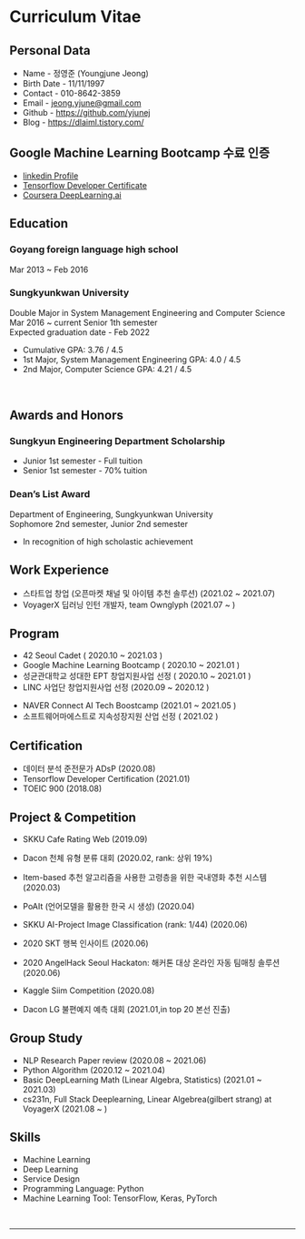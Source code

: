 # Curriculum Vitae 


## Personal Data
- Name - 정영준 (Youngjune Jeong)
- Birth Date - 11/11/1997 
- Contact - 010-8642-3859
- Email - jeong.yjune@gmail.com
- Github - https://github.com/yjunej
- Blog - https://dlaiml.tistory.com/


## Google Machine Learning Bootcamp 수료 인증
- [linkedin Profile](https://www.linkedin.com/in/youngjune-jeong-304428204)
- [Tensorflow Developer Certificate](https://www.credential.net/7cf97353-1502-4889-982b-da9be70bdec9)
- [Coursera DeepLearning.ai](https://www.coursera.org/account/accomplishments/specialization/certificate/7W5M8HGKST72)


## Education

### Goyang foreign language high school
Mar 2013 ~ Feb 2016

### Sungkyunkwan University

Double Major in System Management Engineering and Computer Science<br>
Mar 2016 ~ current Senior 1th semester<br>
Expected graduation date - Feb 2022<br>

- Cumulative GPA: 3.76 / 4.5
- 1st Major, System Management Engineering GPA: 4.0 / 4.5
- 2nd Major, Computer Science GPA: 4.21 / 4.5

<br>

## Awards and Honors

### Sungkyun Engineering Department Scholarship
  
- Junior 1st semester  - Full tuition
- Senior 1st semester - 70% tuition



### Dean’s List Award

Department of Engineering, Sungkyunkwan University   
Sophomore 2nd semester, Junior 2nd semester
- In recognition of high scholastic achievement


## Work Experience
- 스타트업 창업 (오픈마켓 채널 및 아이템 추천 솔루션) (2021.02 ~ 2021.07)
- VoyagerX 딥러닝 인턴 개발자, team Ownglyph (2021.07 ~ )


## Program

- 42 Seoul Cadet ( 2020.10 ~ 2021.03 )
- Google Machine Learning Bootcamp ( 2020.10 ~ 2021.01 )
- 성균관대학교 성대한 EPT 창업지원사업 선정 ( 2020.10 ~ 2021.01 )
- LINC 사업단 창업지원사업 선정 (2020.09 ~ 2020.12 )
<!-- - WISET 성균관대학교 나만의 AI 스피커 만들기 ( 2020. 11 ) -->
- NAVER Connect AI Tech Boostcamp (2021.01 ~ 2021.05 )
- 소프트웨어마에스트로 지속성장지원 산업 선정 ( 2021.02 )



## Certification

- 데이터 분석 준전문가 ADsP (2020.08)
- Tensorflow Developer Certification (2021.01)
- TOEIC 900 (2018.08)

## Project & Competition
- SKKU Cafe Rating Web (2019.09)
<!-- - (https://github.com/hectic97/SKKU-Cafe-Web/blob/master/README.md) -->
- Dacon 천체 유형 분류 대회 (2020.02, rank: 상위 19%)
<!-- - (https://github.com/hectic97/Trace/tree/master/Data_AI_Competition/SDSS) -->
- Item-based 추천 알고리즘을 사용한 고령층을 위한 국내영화 추천 시스템 (2020.03)
<!-- - (https://github.com/hectic97/Korean-Movie-Recommender) -->
- PoAIt (언어모델을 활용한 한국 시 생성) (2020.04)
<!-- - (https://github.com/hectic97/Korean-poetry-generator) -->
- SKKU AI-Project Image Classification (rank: 1/44) (2020.06)
<!-- - (https://github.com/hectic97/Imbalanced-cifar-100-classification)  -->
- 2020 SKT 행복 인사이트 (2020.06)
<!-- - (https://github.com/hectic97/Trace/blob/master/Data_AI_Competition/AOAS_SK_insight.pdf) -->
- 2020 AngelHack Seoul Hackaton: 해커톤 대상 온라인 자동 팀매칭 솔루션 (2020.06)
<!-- - (https://github.com/hectic97/AngelHack_web) -->
- Kaggle Siim Competition (2020.08)
<!-- - 빅콘테스트: SARIMAX 시계열 예측과 머신러닝 모델의 특성 중요도를 활용한 코로나 시대 위험 산업군 도출 (2021.01)(https://github.com/hectic97/Kaggle_Competition/blob/master/bigcontest2020/AOAS_MAIN_PDF.pdf) -->
- Dacon LG 불편예지 예측 대회  (2021.01,in top 20 본선 진출)


## Group Study
- NLP Research Paper review (2020.08 ~ 2021.06)
- Python Algorithm (2020.12 ~ 2021.04)
- Basic DeepLearning Math (Linear Algebra, Statistics) (2021.01 ~ 2021.03)
- cs231n, Full Stack Deeplearning, Linear Algebrea(gilbert strang) at VoyagerX (2021.08 ~ )

## Skills
- Machine Learning
- Deep Learning
- Service Design
- Programming Language: Python
- Machine Learning Tool: TensorFlow, Keras, PyTorch


<br>

----

